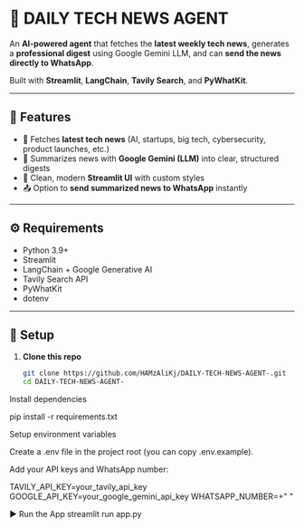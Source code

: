 # 📰 DAILY TECH NEWS AGENT

An **AI-powered agent** that fetches the **latest weekly tech news**, generates a **professional digest** using Google Gemini LLM, and can **send the news directly to WhatsApp**.  

Built with **Streamlit**, **LangChain**, **Tavily Search**, and **PyWhatKit**.  

---

## 🚀 Features
- 🔎 Fetches **latest tech news** (AI, startups, big tech, cybersecurity, product launches, etc.)
- 🧠 Summarizes news with **Google Gemini (LLM)** into clear, structured digests
- 🎨 Clean, modern **Streamlit UI** with custom styles
- 📤 Option to **send summarized news to WhatsApp** instantly

---

## ⚙️ Requirements
- Python 3.9+
- Streamlit
- LangChain + Google Generative AI
- Tavily Search API
- PyWhatKit
- dotenv

---

## 🔑 Setup

1. **Clone this repo**
   ```bash
   git clone https://github.com/HAMzAliKj/DAILY-TECH-NEWS-AGENT-.git
   cd DAILY-TECH-NEWS-AGENT-

Install dependencies


pip install -r requirements.txt


Setup environment variables

Create a .env file in the project root (you can copy .env.example).

Add your API keys and WhatsApp number:

TAVILY_API_KEY=your_tavily_api_key
GOOGLE_API_KEY=your_google_gemini_api_key
WHATSAPP_NUMBER=+" "

▶️ Run the App
streamlit run app.py
